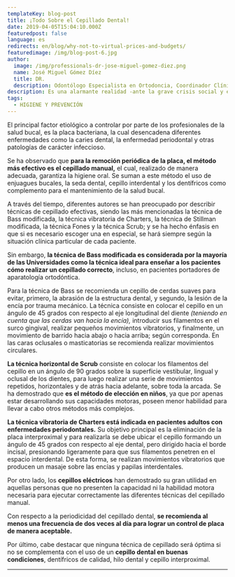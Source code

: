 ```yaml
---
templateKey: blog-post
title: ¡Todo Sobre el Cepillado Dental!
date: 2019-04-05T15:04:10.000Z
featuredpost: false
language: es
redirects: en/blog/why-not-to-virtual-prices-and-budgets/
featuredimage: /img/blog-post-6.jpg
author: 
  image: /img/professionals-dr-jose-miguel-gomez-diez.png
  name: José Miguel Gómez Díez
  title: DR.
  description: Odontólogo Especialista en Ortodoncia, Coordinador Clínico de DENTAL VIP, Especialidades Odontológicas s.c. y verdadero apasionado del análisis, discusión, comunicación y difusión de la información científica.
description: Es una alarmante realidad -ante la grave crisis social y económica que vivimos- el hecho de que cada vez más personas llamen o escriban correos a las clínicas dentales, como si de tiendas por departamento se tratase, con la única intención de indagar sobre los precios “aproximados” de los tratamientos odontológicos más frecuentes y
tags:
  - HIGIENE Y PREVENCIÓN
---
```


El principal factor etiológico a controlar por parte de los profesionales de la salud bucal, es la placa bacteriana, la cual desencadena diferentes enfermedades como la caries dental, la enfermedad periodontal y otras patologías de carácter infeccioso.

Se ha observado que **para la remoción periódica de la placa, el método más efectivo es el cepillado manual,** el cual, realizado de manera adecuada, garantiza la higiene oral. Se suman a este método el uso de enjuagues bucales, la seda dental, cepillo interdental y los dentífricos como complemento para el mantenimiento de la salud bucal.

A través del tiempo, diferentes autores se han preocupado por describir técnicas de cepillado efectivas, siendo las más mencionadas la técnica de Bass modificada, la técnica vibratoria de Charters, la técnica de Stillman modificada, la técnica Fones y la técnica Scrub; y se ha hecho énfasis en que si es necesario escoger una en especial, se hará siempre según la situación clínica particular de cada paciente.

Sin embargo, **la técnica de Bass modificada es considerada por la mayoría de las Universidades como la técnica ideal para enseñar a los pacientes cómo realizar un cepillado correcto**, incluso, en pacientes portadores de aparatología ortodóntica.

Para la técnica de Bass se recomienda un cepillo de cerdas suaves para evitar, primero, la abrasión de la estructura dental, y segundo, la lesión de la encía por trauma mecánico. La técnica consiste en colocar el cepillo en un ángulo de 45 grados con respecto al eje longitudinal del diente _(teniendo en cuenta que las cerdas van hacia la encía),_ introducir sus filamentos en el surco gingival, realizar pequeños movimientos vibratorios, y finalmente, un movimiento de barrido hacia abajo o hacia arriba; según corresponda. En las caras oclusales o masticatorias se recomienda realizar movimientos circulares.   

**La técnica horizontal de Scrub** consiste en colocar los filamentos del cepillo en un ángulo de 90 grados sobre la superficie vestibular, lingual y oclusal de los dientes, para luego realizar una serie de movimientos repetidos, horizontales y de atrás hacia adelante, sobre toda la arcada. Se ha demostrado que **es el método de elección en niños**, ya que por apenas estar desarrollando sus capacidades motoras, poseen menor habilidad para llevar a cabo otros métodos más complejos.

**La técnica vibratoria de Charters está indicada en pacientes adultos con enfermedades periodontales.** Su objetivo principal es la eliminación de la placa interproximal y para realizarla se debe ubicar el cepillo formando un ángulo de 45 grados con respecto al eje dental, pero dirigido hacia el borde incisal, presionando ligeramente para que sus filamentos penetren en el espacio interdental. De esta forma, se realizan movimientos vibratorios que producen un masaje sobre las encías y papilas interdentales.

Por otro lado, los **cepillos eléctricos** han demostrado su gran utilidad en aquellas personas que no presenten la capacidad ni la habilidad motora necesaria para ejecutar correctamente las diferentes técnicas del cepillado manual.

Con respecto a la periodicidad del cepillado dental, **se recomienda al menos una frecuencia de dos veces al día para lograr un control de placa de manera aceptable.**

Por último, cabe destacar que ninguna técnica de cepillado será óptima si no se complementa con el uso de un **cepillo dental en buenas condiciones**, dentífricos de calidad, hilo dental y cepillo interproximal.

* * *